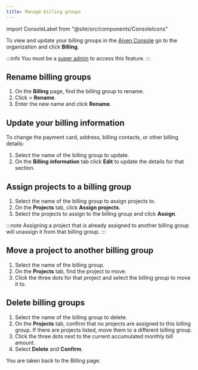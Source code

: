 ```yaml
---
title: Manage billing groups
---
```


import ConsoleLabel from "@site/src/components/ConsoleIcons"

To view and update your billing groups in the [Aiven Console](https://console.aiven.io/) go to the organization and click **Billing**.

:::info
You must be a [super admin](/docs/platform/howto/make-super-admin) to access this feature.
:::

## Rename billing groups

1.  On the **Billing** page, find the billing group to
    rename.
1.  Click <ConsoleLabel name="actions"/> > **Rename**.
1.  Enter the new name and click **Rename**.

## Update your billing information

To change the payment card, address, billing contacts, or other billing
details:

1.  Select the name of the billing group to update.
1.  On the **Billing information** tab click **Edit** to update the
    details for that section.

## Assign projects to a billing group

1.  Select the name of the billing group to assign
    projects to.
1.  On the **Projects** tab, click **Assign projects**.
1.  Select the projects to assign to the billing group and click
    **Assign**.

:::note
Assigning a project that is already assigned to another billing group
will unassign it from that billing group.
:::

## Move a project to another billing group

1.  Select the name of the billing group.
1.  On the **Projects** tab, find the project to move.
1.  Click the three dots for that project and select the billing group
    to move it to.

## Delete billing groups

1.  Select the name of the billing group to delete.
1.  On the **Projects** tab, confirm that no projects are assigned to
    this billing group. If there are projects listed, move them to a
    different billing group.
1.  Click the three dots next to the current accumulated monthly bill
    amount.
1.  Select **Delete** and **Confirm**.

You are taken back to the Billing page.
